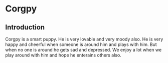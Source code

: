 # Corgpy

## Introduction
Corgpy is a smart puppy. He is very lovable and very moody also. He is very happy and cheerful when someone is around him and plays with him. But when no one is around he gets sad and depressed. We enjoy a lot when we play around with him and hope he enterains others also. 


